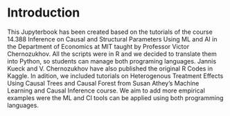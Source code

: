 # Introduction

This Jupyterbook has been created based on the tutorials of the course 14.388 Inference on Causal and Structural Parameters Using ML and AI in the Department of Economics at MIT taught by Professor Victor Chernozukhov. All the scripts were in R and we decided to translate them into Python, so students can manage both programing languages. Jannis Kueck and V. Chernozukhov have also published the original R Codes in Kaggle. In adition, we included tutorials on Heterogenous Treatment Effects Using Causal Trees and Causal Forest from Susan Athey’s Machine Learning and Causal Inference course. We aim to add more empirical examples were the ML and CI tools can be applied using both programming languages.

```{tableofcontents}
```